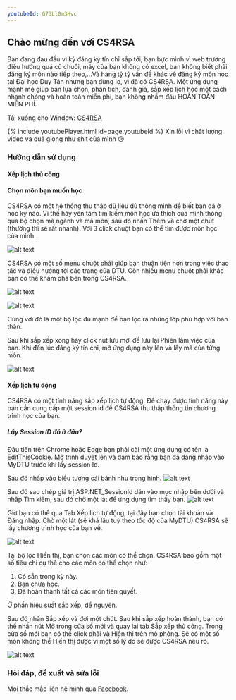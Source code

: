 ```yaml
---
youtubeId: G73Ll0m3Hvc
---
```

## Chào mừng đến với CS4RSA

Bạn đang đau đầu vì kỳ đăng ký tín chỉ sắp tới, bạn bực mình vì web trường điều hướng quá củ chuối, máy của bạn không có excel, bạn không biết phải đăng ký môn nào
 tiếp theo,...Và hàng tỷ tỷ vấn đề khác về đăng ký môn học tại Đại học Duy Tân nhưng bạn đừng lo, vì đã có CS4RSA. Một ứng dụng mạnh mẽ giúp bạn lựa chọn, phân tích, đánh giá, sắp xếp lịch học một cách nhanh chóng và hoàn toàn miễn phí, bạn không nhầm đâu HOÀN TOÀN MIỄN PHÍ.
 
 Tải xuống cho Window: [CS4RSA](https://drive.google.com/file/d/1CFRQgq-Alf-_Ej6zNqo-tcXTcFESlxT2/view?usp=sharing)

{% include youtubePlayer.html id=page.youtubeId %}
Xin lỗi vì chất lượng video và quả giọng như shit của mình 😢
### Hướng dẫn sử dụng
#### Xếp lịch thủ công
#### Chọn môn bạn muốn học
CS4RSA có một hệ thống thu thập dữ liệu đủ thông minh để biết bạn đã ở học kỳ nào. Vì thế hãy yên tâm tìm kiếm môn học
ưa thích của mình thông qua bộ chọn mã ngành và mã môn, sau đó nhấn Thêm và chờ một chút (thường thì sẽ rất nhanh).
Với 3 click chuột bạn có thể tìm được môn học của mình.

![alt text](https://raw.githubusercontent.com/toky0s/cs4rsa/gh-pages/Screenshot%202021-07-17%20143502.png "Xếp lịch thủ công")

CS4RSA có một số menu chuột phải giúp bạn thuận tiện hơn trong việc thao tác và điều hướng tới các trang của DTU. Còn
nhiều menu chuột phải khác bạn có thể khám phá bên trong CS4RSA.

![alt text](https://raw.githubusercontent.com/toky0s/cs4rsa/gh-pages/Screenshot%202021-07-17%20144602.png "Logo Title Text 1")

![alt text](https://raw.githubusercontent.com/toky0s/cs4rsa/gh-pages/Screenshot%202021-07-17%20144827.png "Logo Title Text 1")

Cùng với đó là một bộ lọc đủ mạnh để bạn lọc ra những lớp phù hợp với bản thân.

Sau khi sắp xếp xong hãy click nút lưu mới để lưu lại Phiên làm việc của bạn. Khi đến lúc đăng ký tín chỉ, mở ứng dụng này lên và lấy mã của từng môn.

![alt text](https://raw.githubusercontent.com/toky0s/cs4rsa/gh-pages/Screenshot%202021-07-17%20145217.png "Logo Title Text 1")

#### Xếp lịch tự động
CS4RSA có một tính năng sắp xếp lịch tự động. Để chạy được tính năng này bạn cần cung cấp một session id để CS4RSA thu thập thông tin
chương trình học của bạn.
##### Lấy Session ID đó ở đâu?
Đâu tiên trên Chrome hoặc Edge bạn phải cài một ứng dụng có tên là [EditThisCookie](https://chrome.google.com/webstore/detail/editthiscookie/fngmhnnpilhplaeedifhccceomclgfbg).
Mở trình duyệt lên và đảm bảo rằng bạn đã đăng nhập vào MyDTU trước khi lấy session Id.

Sau đó nhấp vào biểu tượng cái bánh như trong hình.
![alt text](https://raw.githubusercontent.com/toky0s/cs4rsa/gh-pages/Screenshot%202021-07-17%20143951.png "Logo Title Text 1")

Sau đó sao chép giá trị ASP.NET_SessionId dán vào mục nhập bên dưới và nhấp Tìm kiếm, sau đó chờ một lát để ứng dụng tìm thấy bạn.
![alt text](https://raw.githubusercontent.com/toky0s/cs4rsa/gh-pages/Screenshot%202021-07-17%20143619.png "Logo Title Text 1")

Giờ bạn có thể qua Tab Xếp lịch tự động, tại đây bạn chọn tài khoản và Đăng nhập. Chờ một lát (sẽ khá lâu tuỳ theo tốc độ của MyDTU) CS4RSA sẽ lấy chương trình học của bạn về.

![alt text](https://raw.githubusercontent.com/toky0s/cs4rsa/gh-pages/Screenshot%202021-07-17%20143728.png "Logo Title Text 1")

Tại bộ lọc Hiển thị, bạn chọn các môn có thể chọn. CS4RSA bao gồm một số tiêu chí cụ thể cho các môn có thể chọn như:
1. Có sẵn trong kỳ này.
2. Bạn chưa học.
3. Đã hoàn thành tất cả các môn tiên quyết.

Ở phần hiệu suất sắp xếp, để nguyên.

Sau đó nhấn Sắp xếp và đợi một chút. Sau khi sắp xếp hoàn thành, bạn có thể nhấn nút Mở trong cửa sổ mới và quay lại tab Sắp xếp thủ công.
Trong cửa sổ mới bạn có thể click phải và Hiển thị trên mô phỏng. Sẽ có một số môn không thể Hiển thị được vì một số lý do sẽ được CS4RSA nêu rõ.

![alt text](https://raw.githubusercontent.com/toky0s/cs4rsa/gh-pages/Screenshot%202021-07-17%20151136.png "Logo Title Text 1")

### Hỏi đáp, đề xuất và sửa lỗi
Mọi thắc mắc liên hệ mình qua [Facebook](https://www.facebook.com/truongaxin/).
